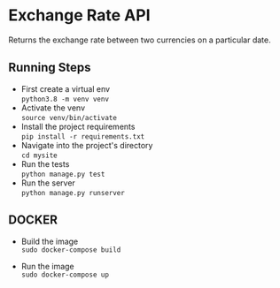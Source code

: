 # Exchange Rate API
Returns the exchange rate between two currencies on a particular date.

## Running Steps
- First create a virtual env  
```python3.8 -m venv venv```
- Activate the venv  
```source venv/bin/activate```
- Install the project requirements  
```pip install -r requirements.txt```
- Navigate into the project's directory  
```cd mysite```
- Run the tests  
```python manage.py test```
- Run the server  
```python manage.py runserver```


## DOCKER

- Build the image  
```sudo docker-compose build```

- Run the image  
```sudo docker-compose up```

